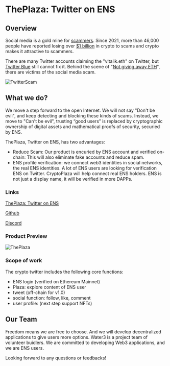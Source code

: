 # ThePlaza: Twitter on ENS

## Overview

Social media is a gold mine for [scammers](https://www.coindesk.com/markets/2018/05/30/6-outrageous-moments-in-crypto-twitter-scam-history/). Since 2021, more than 46,000 people have reported losing over [$1 billion](https://www.outlookindia.com/business/crypto-scam-victims-lost-in-excess-of-1-billion-since-2021-us-federal-trade-commission-news-200354) in crypto to scams and crypto makes it attractive to scammers.

There are many Twitter accounts claiming the "vitalik.eth" on Twitter, but [Twitter Blue](https://www.wired.com/story/twitter-blue-check-verification-buy-scams/) still cannot fix it. Behind the scene of "[Not giving away ETH](https://twitter.com/vitalikbuterin/status/970245720560123904)", there are victims of the social media scam.

![TwitterScam](https://user-images.githubusercontent.com/28680496/203198756-516edbf2-ded5-4a90-8dc6-8d5770a2e7f2.png)

## What we do?

We move a step forward to the open Internet. We will not say "Don't be evil", and keep detecting and blocking these kinds of scams. Instead, we move to "Can't be evil", trusting “good users” is replaced by cryptographic ownership of digital assets and mathematical proofs of security, securied by ENS.


ThePlaza, Twitter on ENS, has two advantages:

- Reduce Scam: Our product is encuried by ENS account and verified on-chain: This will also eliminate fake accounts and reduce spam.
- ENS profile verification: we connect web3 identities in social networks, the real ENS identities. A lot of ENS users are looking for verification ENS on Twitter. CryptoPlaza will help connect real ENS holders. ENS is not just a display name, it will be verified in more DAPPs.


### Links
[ThePlaza: Twitter on ENS](https://cryptoplaza.app/)

[Github](https://github.com/water3dao) 

[Discord](https://discord.gg/xwPX692uws)


### Product Preview
![ThePlaza](https://user-images.githubusercontent.com/28680496/202344461-47a0d487-4079-453e-aa10-c6ece767e8b1.png)


### Scope of work
The crypto twitter includes the following core functions:

 - ENS login (verified on Ethereum Mainnet)
 - Plaza: explore content of ENS user
 - tweet (off-chain for v1.0)
 - social function: follow, like, comment
 - user profile: (next step support NFTs)


## Our Team
Freedom means we are free to choose. And we will develop decentralized applications to give users more options. Water3 is a project team of volunteer buidlers. We are committed to developing Web3 applications, and we are ENS users.

Looking forward to any questions or feedbacks!
